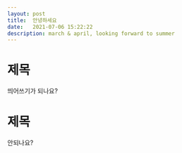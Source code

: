 ```yaml
---
layout: post
title:  안녕하세요
date:   2021-07-06 15:22:22
description: march & april, looking forward to summer
---
```


# 제목

띄어쓰기가 되나요?

# 제목
안되나요?
